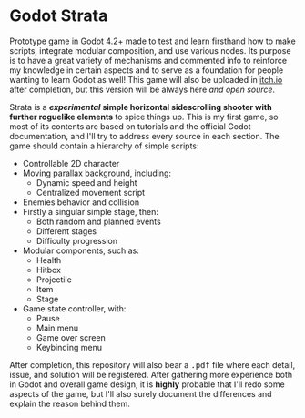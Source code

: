 # Godot Strata

Prototype game in Godot 4.2+ made to test and learn firsthand how to make scripts, integrate modular composition, and use various nodes. Its purpose is to have a great variety of mechanisms and commented info to reinforce my knowledge in certain aspects and to serve as a foundation for people wanting to learn Godot as well! This game will also be uploaded in [itch.io](itch.io) after completion, but this version will be always here *and open source*.

Strata is a __*experimental* simple horizontal sidescrolling shooter with further roguelike elements__ to spice things up. This is my first game, so most of its contents are based on tutorials and the official Godot documentation, and I'll try to address every source in each section. The game should contain a hierarchy of simple scripts:

* Controllable 2D character
* Moving parallax background, including:
    * Dynamic speed and height
    * Centralized movement script
* Enemies behavior and collision
* Firstly a singular simple stage, then:
    * Both random and planned events
    * Different stages
    * Difficulty progression
* Modular components, such as:
    * Health
    * Hitbox
    * Projectile
    * Item
    * Stage
* Game state controller, with:
    * Pause 
    * Main menu
    * Game over screen
    * Keybinding menu

After completion, this repository will also bear a <kbd>.pdf</kbd> file where each detail, issue, and solution will be registered. After gathering more experience both in Godot and overall game design, it is **highly** probable that I'll redo some aspects of the game, but I'll also surely document the differences and explain the reason behind them.